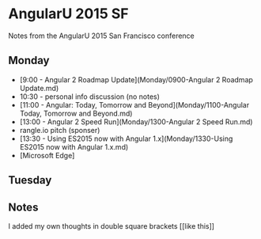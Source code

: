 AngularU 2015 SF
================

Notes from the AngularU 2015 San Francisco conference

Monday
------

  * [9:00 - Angular 2 Roadmap Update](Monday/0900-Angular 2 Roadmap Update.md)
  * 10:30 - personal info discussion (no notes)
  * [11:00 - Angular: Today, Tomorrow and Beyond](Monday/1100-Angular Today, Tomorrow and Beyond.md)
  * [13:00 - Angular 2 Speed Run](Monday/1300-Angular 2 Speed Run.md)
  * rangle.io pitch (sponser)
  * [13:30 - Using ES2015 now with Angular 1.x](Monday/1330-Using ES2015 now with Angular 1.x.md)
  * [Microsoft Edge]

Tuesday
-------

Notes
-----

 I added my own thoughts in double square brackets [[like this]]
